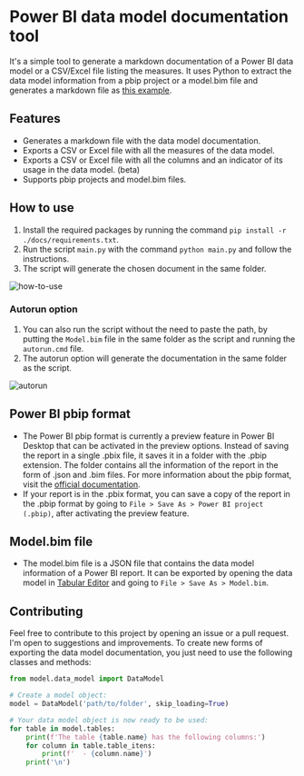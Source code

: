 # Power BI data model documentation tool
It's a simple tool to generate a markdown documentation of a Power BI data model or a CSV/Excel file listing the measures. It uses Python to extract the data model information from a pbip project or a model.bim file and generates a markdown file as [this example](https://github.com/eduazzolin/power-bi-data-model-documentor/blob/main/docs/example.md).

## Features
- Generates a markdown file with the data model documentation.
- Exports a CSV or Excel file with all the measures of the data model.
- Exports a CSV or Excel file with all the columns and an indicator of its usage in the data model. (beta)
- Supports pbip projects and model.bim files.

## How to use
1. Install the required packages by running the command `pip install -r ./docs/requirements.txt`.
2. Run the script `main.py` with the command ``python main.py`` and follow the instructions.
3. The script will generate the chosen document in the same folder.

![how-to-use](https://github.com/eduazzolin/power-bi-data-model-documentation-tool/assets/114076084/4c27e92c-1146-409c-926a-8112e35a6942)


### Autorun option
1. You can also run the script without the need to paste the path, by putting the `Model.bim` file in the same folder as the script and running the ``autorun.cmd`` file.
2. The autorun option will generate the documentation in the same folder as the script.

![autorun](https://github.com/eduazzolin/power-bi-data-model-documentation-tool/assets/114076084/67d44d99-ec46-4619-aac7-2f5010b529e9)


## Power BI pbip format
- The Power BI pbip format is currently a preview feature in Power BI Desktop that can be activated in the preview options. Instead of saving the report in a single .pbix file, it saves it in a folder with the .pbip extension. The folder contains all the information of the report in the form of .json and .bim files. For more information about the pbip format, visit the [official documentation](https://learn.microsoft.com/pt-br/power-bi/developer/projects/projects-overview).
- If your report is in the .pbix format, you can save a copy of the report in the .pbip format by going to `File > Save As > Power BI project (.pbip)`, after activating the preview feature.

## Model.bim file
- The model.bim file is a JSON file that contains the data model information of a Power BI report. It can be exported by opening the data model in [Tabular Editor](https://github.com/TabularEditor/TabularEditor) and going to `File > Save As > Model.bim`.

## Contributing
Feel free to contribute to this project by opening an issue or a pull request. I'm open to suggestions and improvements. To create new forms of exporting the data model documentation, you just need to use the following classes and methods:
```python
from model.data_model import DataModel

# Create a model object:
model = DataModel('path/to/folder', skip_loading=True)

# Your data model object is now ready to be used:
for table in model.tables:
    print(f'The table {table.name} has the following columns:')
    for column in table.table_itens:
        print(f'  - {column.name}')
    print('\n')
```
